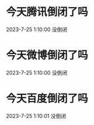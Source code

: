 # 今天腾讯倒闭了吗

2023-7-25 1:10:00 没倒闭

# 今天微博倒闭了吗

2023-7-25 1:10:00 没倒闭

# 今天百度倒闭了吗

2023-7-25 1:10:01 没倒闭

